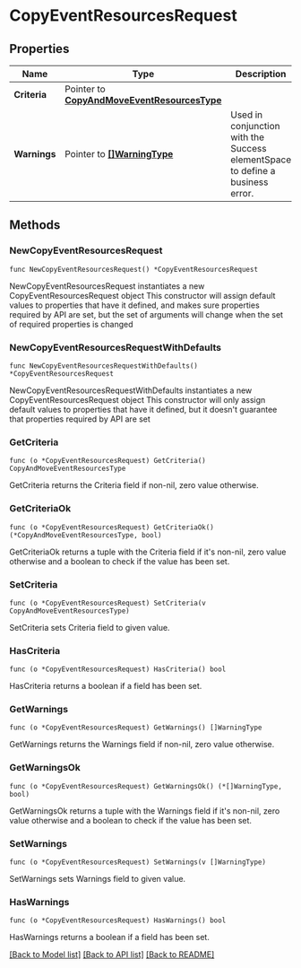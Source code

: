 # CopyEventResourcesRequest

## Properties

Name | Type | Description | Notes
------------ | ------------- | ------------- | -------------
**Criteria** | Pointer to [**CopyAndMoveEventResourcesType**](CopyAndMoveEventResourcesType.md) |  | [optional] 
**Warnings** | Pointer to [**[]WarningType**](WarningType.md) | Used in conjunction with the Success elementSpace to define a business error. | [optional] 

## Methods

### NewCopyEventResourcesRequest

`func NewCopyEventResourcesRequest() *CopyEventResourcesRequest`

NewCopyEventResourcesRequest instantiates a new CopyEventResourcesRequest object
This constructor will assign default values to properties that have it defined,
and makes sure properties required by API are set, but the set of arguments
will change when the set of required properties is changed

### NewCopyEventResourcesRequestWithDefaults

`func NewCopyEventResourcesRequestWithDefaults() *CopyEventResourcesRequest`

NewCopyEventResourcesRequestWithDefaults instantiates a new CopyEventResourcesRequest object
This constructor will only assign default values to properties that have it defined,
but it doesn't guarantee that properties required by API are set

### GetCriteria

`func (o *CopyEventResourcesRequest) GetCriteria() CopyAndMoveEventResourcesType`

GetCriteria returns the Criteria field if non-nil, zero value otherwise.

### GetCriteriaOk

`func (o *CopyEventResourcesRequest) GetCriteriaOk() (*CopyAndMoveEventResourcesType, bool)`

GetCriteriaOk returns a tuple with the Criteria field if it's non-nil, zero value otherwise
and a boolean to check if the value has been set.

### SetCriteria

`func (o *CopyEventResourcesRequest) SetCriteria(v CopyAndMoveEventResourcesType)`

SetCriteria sets Criteria field to given value.

### HasCriteria

`func (o *CopyEventResourcesRequest) HasCriteria() bool`

HasCriteria returns a boolean if a field has been set.

### GetWarnings

`func (o *CopyEventResourcesRequest) GetWarnings() []WarningType`

GetWarnings returns the Warnings field if non-nil, zero value otherwise.

### GetWarningsOk

`func (o *CopyEventResourcesRequest) GetWarningsOk() (*[]WarningType, bool)`

GetWarningsOk returns a tuple with the Warnings field if it's non-nil, zero value otherwise
and a boolean to check if the value has been set.

### SetWarnings

`func (o *CopyEventResourcesRequest) SetWarnings(v []WarningType)`

SetWarnings sets Warnings field to given value.

### HasWarnings

`func (o *CopyEventResourcesRequest) HasWarnings() bool`

HasWarnings returns a boolean if a field has been set.


[[Back to Model list]](../README.md#documentation-for-models) [[Back to API list]](../README.md#documentation-for-api-endpoints) [[Back to README]](../README.md)



